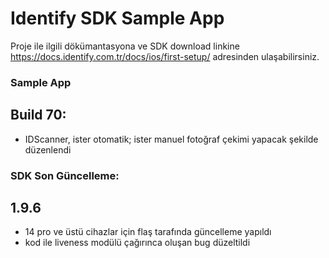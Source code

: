 # Identify SDK Sample App
Proje ile ilgili dökümantasyona ve SDK download linkine https://docs.identify.com.tr/docs/ios/first-setup/ adresinden ulaşabilirsiniz.

### Sample App 
## Build 70:
- IDScanner, ister otomatik; ister manuel fotoğraf çekimi yapacak şekilde düzenlendi



### SDK Son Güncelleme:
## 1.9.6
- 14 pro ve üstü cihazlar için flaş tarafında güncelleme yapıldı
- kod ile liveness modülü çağırınca oluşan bug düzeltildi
